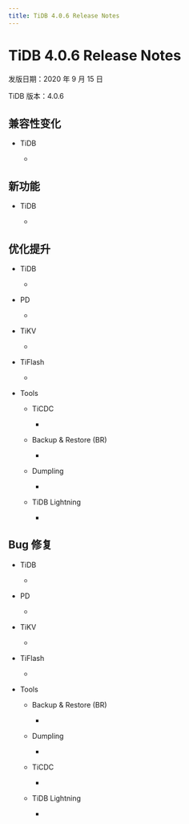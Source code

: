 ```yaml
---
title: TiDB 4.0.6 Release Notes
---
```


# TiDB 4.0.6 Release Notes

发版日期：2020 年 9 月 15 日

TiDB 版本：4.0.6

## 兼容性变化

+ TiDB

    - 

## 新功能

+ TiDB

    - 

## 优化提升

+ TiDB

    - 

+ PD

    - 

+ TiKV

    - 

+ TiFlash

    - 

+ Tools

    + TiCDC

        - 

    + Backup & Restore (BR)

        - 

    + Dumpling

        - 

    + TiDB Lightning

        - 

## Bug 修复

+ TiDB

    - 

+ PD

    - 

+ TiKV

    - 

+ TiFlash

    - 

+ Tools

    + Backup & Restore (BR)
    
        - 

    + Dumpling

        - 

    + TiCDC

        - 

    + TiDB Lightning

        - 
